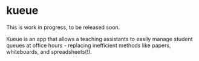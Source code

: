 # kueue

This is work in progress, to be released soon. 

Kueue is an app that allows a teaching assistants to easily manage student queues at office hours - replacing inefficient methods like papers, whiteboards, and spreadsheets(!).